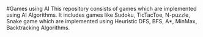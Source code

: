 #Games using AI
This repository consists of games which are implemented using AI Algorithms. It includes games like Sudoku, TicTacToe, N-puzzle, Snake game which are implemented using Heuristic DFS, BFS, A*, MinMax, Backtracking Algorithms. 

